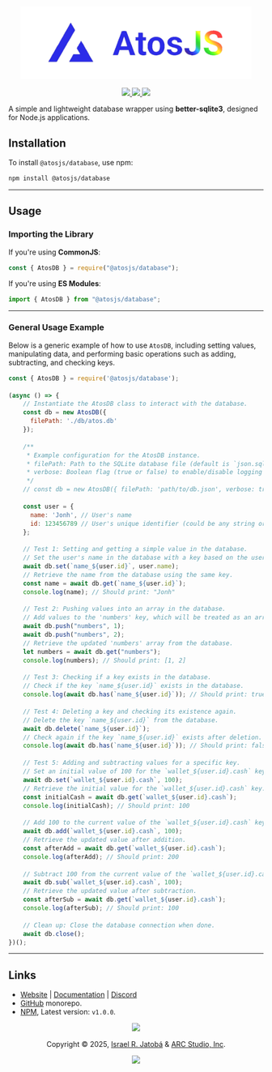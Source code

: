 <div align="center">
  <img src="../../assets/images/atosPNG.png" width="456" alt="@atosjs/database"></img>
  
  <p>
  <!-- @atosjs/database badges -->
  <a href="https://www.npmjs.com/package/@atosjs/database">
    <img src="https://img.shields.io/npm/v/@atosjs/database?style=for-the-badge&color=36a5f4&label=npm&logo=npm" />
  </a>
  <a href="https://www.npmjs.com/package/@atosjs/database">
    <img src="https://img.shields.io/npm/dt/@atosjs/database?style=for-the-badge&color=f5a97f&label=downloads&logo=npm" />
  </a>
  <a href="https://github.com/yeyTaken/atosjs">
    <img src="https://img.shields.io/badge/github-atosjs-8da6ce?style=for-the-badge&logo=github" />
  </a>
</p>
</div>

A simple and lightweight database wrapper using **better-sqlite3**, designed for Node.js applications.  

## **Installation**  

To install `@atosjs/database`, use npm:

```sh
npm install @atosjs/database
```

---

## **Usage**  

### **Importing the Library**  

If you're using **CommonJS**:  

```js
const { AtosDB } = require("@atosjs/database");
```

If you're using **ES Modules**:  

```js
import { AtosDB } from "@atosjs/database";
```

---

### **General Usage Example**

Below is a generic example of how to use `AtosDB`, including setting values, manipulating data, and performing basic operations such as adding, subtracting, and checking keys.

```js
const { AtosDB } = require('@atosjs/database');

(async () => {
    // Instantiate the AtosDB class to interact with the database.
    const db = new AtosDB({
      filePath: './db/atos.db'
    });

    /**
     * Example configuration for the AtosDB instance.
     * filePath: Path to the SQLite database file (default is `json.sqlite` if not specified).
     * verbose: Boolean flag (true or false) to enable/disable logging of SQL queries to the console.
     */
    // const db = new AtosDB({ filePath: 'path/to/db.json', verbose: true });

    const user = {
      name: 'Jonh', // User's name
      id: 123456789 // User's unique identifier (could be any string or number)
    };

    // Test 1: Setting and getting a simple value in the database.
    // Set the user's name in the database with a key based on the user's ID.
    await db.set(`name_${user.id}`, user.name);
    // Retrieve the name from the database using the same key.
    const name = await db.get(`name_${user.id}`);
    console.log(name); // Should print: "Jonh"

    // Test 2: Pushing values into an array in the database.
    // Add values to the 'numbers' key, which will be treated as an array.
    await db.push("numbers", 1);
    await db.push("numbers", 2);
    // Retrieve the updated 'numbers' array from the database.
    let numbers = await db.get("numbers");
    console.log(numbers); // Should print: [1, 2]

    // Test 3: Checking if a key exists in the database.
    // Check if the key `name_${user.id}` exists in the database.
    console.log(await db.has(`name_${user.id}`)); // Should print: true

    // Test 4: Deleting a key and checking its existence again.
    // Delete the key `name_${user.id}` from the database.
    await db.delete(`name_${user.id}`);
    // Check again if the key `name_${user.id}` exists after deletion.
    console.log(await db.has(`name_${user.id}`)); // Should print: false

    // Test 5: Adding and subtracting values for a specific key.
    // Set an initial value of 100 for the `wallet_${user.id}.cash` key.
    await db.set(`wallet_${user.id}.cash`, 100);
    // Retrieve the initial value for the `wallet_${user.id}.cash` key.
    const initialCash = await db.get(`wallet_${user.id}.cash`);
    console.log(initialCash); // Should print: 100

    // Add 100 to the current value of the `wallet_${user.id}.cash` key.
    await db.add(`wallet_${user.id}.cash`, 100);
    // Retrieve the updated value after addition.
    const afterAdd = await db.get(`wallet_${user.id}.cash`);
    console.log(afterAdd); // Should print: 200

    // Subtract 100 from the current value of the `wallet_${user.id}.cash` key.
    await db.sub(`wallet_${user.id}.cash`, 100);
    // Retrieve the updated value after subtraction.
    const afterSub = await db.get(`wallet_${user.id}.cash`);
    console.log(afterSub); // Should print: 100

    // Clean up: Close the database connection when done.
    await db.close();
})();
```

---

## **Links**
- [Website](https://atos.js.org/en) | [Documentation](https://atos.js.org/en/docs) | [Discord](https://atos.js.org/discord)
- [GitHub](https://github.com/yeyTaken/atosjs/packages/database) monorepo.  
- [NPM](https://www.npmjs.com/package/@atosjs/database), Latest version: `v1.0.0`.  

<p align="center">
  <img src="https://raw.githubusercontent.com/catppuccin/catppuccin/main/assets/footers/gray0_ctp_on_line.svg?sanitize=true"></img>
</p>

<p align="center">
  Copyright &copy; 2025, 
  <a href="https://github.com/yeyTaken" target="_blank">Israel R. Jatobá</a> 
  &amp; 
  <a href="https://www.arcstudio.online/" target="_blank">ARC Studio, Inc</a>.
</p>


<p align="center">
  <a href="https://github.com/yeyTaken/atosjs/blob/master/LICENSE">
    <img src="https://img.shields.io/github/license/yeyTaken/atosjs?style=for-the-badge&color=b7bdf8" />
  </a>
</p>